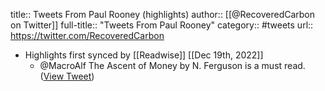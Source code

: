 title:: Tweets From Paul Rooney (highlights)
author:: [[@RecoveredCarbon on Twitter]]
full-title:: "Tweets From Paul Rooney"
category:: #tweets
url:: https://twitter.com/RecoveredCarbon

- Highlights first synced by [[Readwise]] [[Dec 19th, 2022]]
	- @MacroAlf The Ascent of Money by N. Ferguson is a must read. ([View Tweet](https://twitter.com/RecoveredCarbon/status/1604652501990576129))